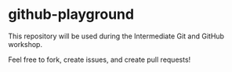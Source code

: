# github-playground

This repository will be used during the Intermediate Git and GitHub workshop.

Feel free to fork, create issues, and create pull requests!
